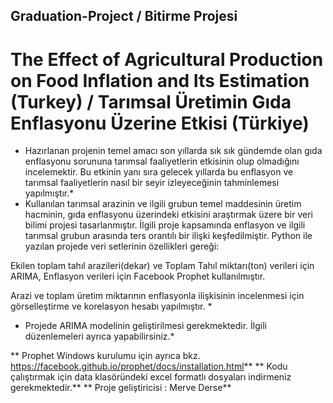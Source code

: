 ## Graduation-Project / Bitirme Projesi
# The Effect of Agricultural Production on Food Inflation and Its Estimation (Turkey) / Tarımsal Üretimin Gıda Enflasyonu Üzerine Etkisi (Türkiye)

*   Hazırlanan projenin temel amacı son yıllarda sık sık gündemde olan gıda enflasyonu sorununa tarımsal faaliyetlerin etkisinin olup olmadığını incelemektir. Bu etkinin yanı sıra gelecek yıllarda bu enflasyon ve tarımsal faaliyetlerin nasıl bir seyir izleyeceğinin tahminlemesi yapılmıştır.*
*  Kullanılan tarımsal arazinin ve ilgili grubun temel maddesinin üretim hacminin, gıda enflasyonu üzerindeki etkisini araştırmak üzere bir veri bilimi projesi tasarlanmıştır. İlgili proje kapsamında enflasyon ve ilgili tarımsal grubun arasında ters orantılı bir ilişki keşfedilmiştir. Python ile yazılan projede veri setlerinin özellikleri gereği:

  Ekilen toplam tahıl arazileri(dekar) ve Toplam Tahıl miktarı(ton) verileri için ARIMA,
  Enflasyon verileri için Facebook Prophet kullanılmıştır.
 
  Arazi ve toplam üretim miktarının enflasyonla ilişkisinin incelenmesi için görselleştirme ve korelasyon hesabı yapılmıştır. *
  
  

  
  * Projede ARIMA modelinin geliştirilmesi gerekmektedir. İlgili düzenlemeleri ayrıca yapabilirsiniz.*
  
  ** Prophet Windows kurulumu için ayrıca bkz. https://facebook.github.io/prophet/docs/installation.html**
  ** Kodu çalıştırmak için data klasöründeki excel formatlı dosyaları indirmeniz gerekmektedir.**
  ** Proje geliştiricisi : Merve Derse**
